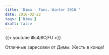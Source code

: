 ```yaml
---
title: 'Dima - Fans. Winter 2016 '
date: 2016-02-22
tags: ['Dima']
draft: false
---
```

{{< youtube iIlc4j6CjFU >}}
<p>Отличные зарисовки от Димы. Жесть в конце!</p>
